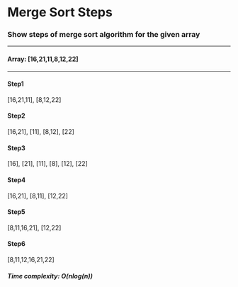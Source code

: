 # Merge Sort Steps
### Show steps of merge sort algorithm for the given array
---
#### **Array: [16,21,11,8,12,22]**
---
#### **Step1**
[16,21,11], [8,12,22]

#### **Step2**
[16,21], [11], [8,12], [22]

#### **Step3**
[16], [21], [11], [8], [12], [22]

#### **Step4**
[16,21], [8,11], [12,22]

#### **Step5**
[8,11,16,21], [12,22]

#### **Step6**
[8,11,12,16,21,22]

##### Time complexity: O($nlog(n)$)

